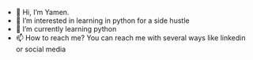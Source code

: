 - 👋 Hi, I’m Yamen.
- 👀 I’m interested in learning in python for a side hustle
- 🌱 I’m currently learning python
- 📫 How to reach me? You can reach me with several ways like linkedin or social media
<!---
1YEA1/1YEA1 is a ✨ special ✨ repository because its `README.md` (this file) appears on your GitHub profile.
You can click the Preview link to take a look at your changes.
--->
